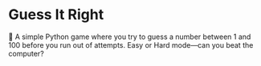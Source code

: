 # Guess It Right
 🎯 A simple Python game where you try to guess a number between 1 and 100 before you run out of attempts. Easy or Hard mode—can you beat the computer?
